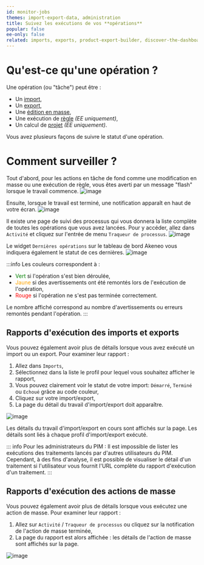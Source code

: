 ```yaml
---
id: monitor-jobs
themes: import-export-data, administration
title: Suivez les exécutions de vos **opérations**
popular: false
ee-only: false
related: imports, exports, product-export-builder, discover-the-dashboard, what-is-a-rule, what-is-a-project, product-mass-actions
---
```


# Qu'est-ce qu'une opération ?

Une opération (ou "tâche") peut être :
- Un [import](imports.html),
- Un [export](exports.html),
- Une [édition en masse](product-mass-actions.html),
- Une exécution de [règle](what-is-a-rule.html) _(EE uniquement)_,
- Un calcul de [projet](what-is-a-project.html)  _(EE uniquement)_.

Vous avez plusieurs façons de suivre le statut d'une opération.

# Comment surveiller ?
Tout d'abord, pour les actions en tâche de fond comme une modification en masse ou une exécution de règle, vous êtes averti par un message "flash" lorsque le travail commence.
![image](Settings_Calculation1_fr.png)

Ensuite, lorsque le travail est terminé, une notification apparaît en haut de votre écran.
![image](Settings_Calculation2_fr.png)

Il existe une page de suivi des processus qui vous donnera la liste complète de toutes les opérations que vous avez lancées. Pour y accéder, allez dans `Activité` et cliquez sur l'entrée de menu `Traqueur de processus`.
![image](Settings_Calculation3_fr.png)

Le widget `Dernières opérations` sur le tableau de bord Akeneo vous indiquera également le statut de ces dernières.
![image](Dashboard_Calculation4_fr.png)

:::info
Les couleurs correspondent à :
- <span style="color:green">Vert</span> si l'opération s'est bien déroulée,
- <span style="color:orange">Jaune</span> si des avertissements ont été remontés lors de l'exécution de l'opération,
- <span style="color:red">Rouge</span> si l'opération ne s'est pas terminée correctement.

Le nombre affiché correspond au nombre d'avertissements ou erreurs remontés pendant l'opération.
:::

## Rapports d'exécution des imports et exports

Vous pouvez également avoir plus de détails lorsque vous avez exécuté un import ou un export. Pour examiner leur rapport :
1. Allez dans `Imports`,
1. Sélectionnez dans la liste le profil pour lequel vous souhaitez afficher le rapport,
1. Vous pouvez clairement voir le statut de votre import: `Démarré`, `Terminé` ou `Echoué` grâce au code couleur,
1. Cliquez sur votre import/export,
1. La page du détail du travail d'import/export doit apparaître.

![image](Exports_Calculation5_fr.png)

Les détails du travail d'import/export en cours sont affichés sur la page. Les détails sont liés à chaque profil d'import/export exécuté.

::: info
Pour les administrateurs du PIM :
Il est impossible de lister les exécutions des traitements lancés par d'autres utilisateurs du PIM.
Cependant, à des fins d'analyse, il est possible de visualiser le détail d'un traitement si l'utilisateur vous fournit l'URL complète du rapport d'exécution d'un traitement.
:::

## Rapports d'exécution des actions de masse

Vous pouvez également avoir plus de détails lorsque vous exécutez une action de masse. Pour examiner leur rapport :
1. Allez sur `Activité` / `Traqueur de processus` ou cliquez sur la notification de l'action de masse terminée,
1. La page du rapport est alors affichée : les détails de l'action de masse sont affichés sur la page.

![image](Dashboard_Calculation6_fr.png)
